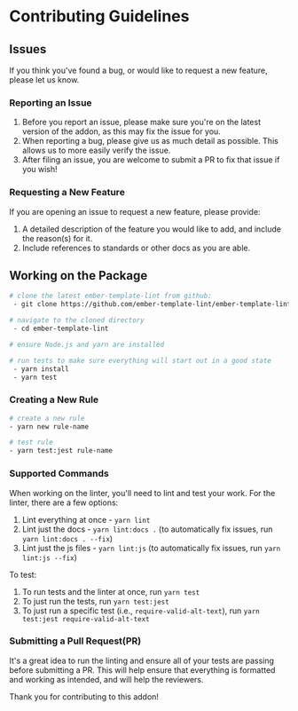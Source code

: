 # Contributing Guidelines

## Issues

If you think you've found a bug, or would like to request a new feature, please let us know.

### Reporting an Issue

1. Before you report an issue, please make sure you're on the latest version of the addon, as this may fix the issue for you.
2. When reporting a bug, please give us as much detail as possible. This allows us to more easily verify the issue.
3. After filing an issue, you are welcome to submit a PR to fix that issue if you wish!

### Requesting a New Feature

If you are opening an issue to request a new feature, please provide:

1. A detailed description of the feature you would like to add, and include the reason(s) for it.
2. Include references to standards or other docs as you are able.

## Working on the Package

```bash
# clone the latest ember-template-lint from github:
 - git clone https://github.com/ember-template-lint/ember-template-lint.git

# navigate to the cloned directory
 - cd ember-template-lint

# ensure Node.js and yarn are installed

# run tests to make sure everything will start out in a good state
 - yarn install
 - yarn test

```

### Creating a New Rule

```bash
# create a new rule
- yarn new rule-name

# test rule
- yarn test:jest rule-name

```

### Supported Commands

When working on the linter, you'll need to lint and test your work.
For the linter, there are a few options:

1. Lint everything at once -  `yarn lint`
2. Lint just the docs - `yarn lint:docs .` (to automatically fix issues, run `yarn lint:docs . --fix`)
3. Lint just the js files - `yarn lint:js` (to automatically fix issues, run `yarn lint:js --fix`)

To test:

1. To run tests and the linter at once, run `yarn test`
2. To just run the tests, run `yarn test:jest`
3. To just run a specific test (i.e., `require-valid-alt-text`), run `yarn test:jest require-valid-alt-text`

### Submitting a Pull Request(PR)

It's a great idea to run the linting and ensure all of your tests are passing before submitting a PR.
This will help ensure that everything is formatted and working as intended, and will help the reviewers.

Thank you for contributing to this addon!
